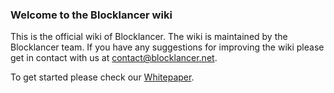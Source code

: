 ### Welcome to the Blocklancer wiki

This is the official wiki of Blocklancer. The wiki is maintained by the Blocklancer team. If you have any suggestions for improving the wiki please get in contact with us at [contact@blocklancer.net](contact@blocklancer.net).

To get started please check our [Whitepaper](https://github.com/BlocklancerOrg/wiki/wiki/Blocklancer-Whitepaper).

